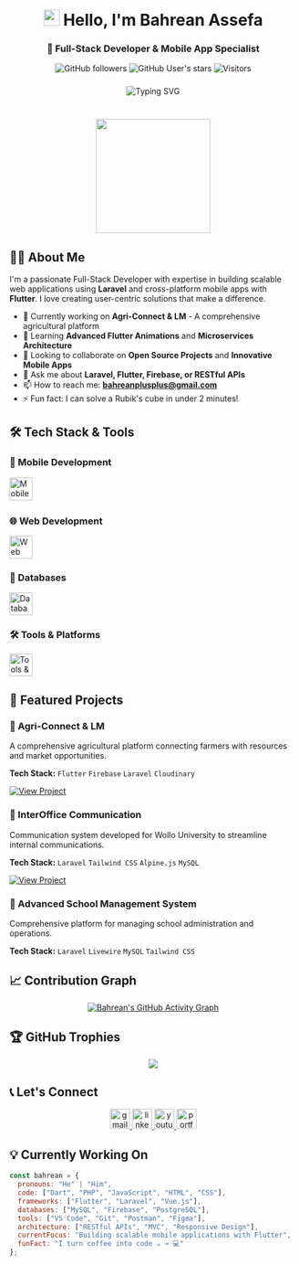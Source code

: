 <h1 align="center">
  <img src="https://media.giphy.com/media/hvRJCLFzcasrR4ia7z/giphy.gif" width="28">
  Hello, I'm Bahrean Assefa
</h1>

<h3 align="center">
  💫 Full-Stack Developer & Mobile App Specialist
</h3>

<div align="center">
  
  ![GitHub followers](https://img.shields.io/github/followers/Bahrean?style=social)
  ![GitHub User's stars](https://img.shields.io/github/stars/Bahrean?style=social)
  ![Visitors](https://komarev.com/ghpvc/?username=Bahrean&color=blueviolet)
  
</div>

###

<div align="center">
  <img src="https://readme-typing-svg.demolab.com?font=Fira+Code&weight=600&size=24&duration=4000&pause=1000&color=7B68EE&center=true&vCenter=true&width=500&lines=Full-Stack+Developer;Mobile+App+Developer;Laravel+Specialist;Flutter+Expert;UI%2FUX+Enthusiast;Problem+Solver" alt="Typing SVG" />
</div>

###

<br>

<div align="center">
  <img height="200" src="https://i.pinimg.com/originals/81/17/8b/81178b47a8598f0c81c4799f2cdd4057.gif"  />
</div>

###

## 👨‍💻 About Me

I'm a passionate Full-Stack Developer with expertise in building scalable web applications using **Laravel** and cross-platform mobile apps with **Flutter**. I love creating user-centric solutions that make a difference.

- 🔭 Currently working on **Agri-Connect & LM** - A comprehensive agricultural platform
- 🌱 Learning **Advanced Flutter Animations** and **Microservices Architecture**
- 👯 Looking to collaborate on **Open Source Projects** and **Innovative Mobile Apps**
- 💬 Ask me about **Laravel, Flutter, Firebase, or RESTful APIs**
- 📫 How to reach me: **bahreanplusplus@gmail.com**
- ⚡ Fun fact: I can solve a Rubik's cube in under 2 minutes!

## 🛠️ Tech Stack & Tools

### 📱 Mobile Development
<div align="left">
  <img src="https://skillicons.dev/icons?i=flutter,dart,firebase" height="40" alt="Mobile technologies" />
  <img width="12" />
</div>

### 🌐 Web Development
<div align="left">
  <img src="https://skillicons.dev/icons?i=laravel,php,js,vue,tailwind,html,css" height="40" alt="Web technologies" />
</div>

### 💾 Databases
<div align="left">
  <img src="https://skillicons.dev/icons?i=mysql,postgresql,firebase" height="40" alt="Database technologies" />
</div>

### 🛠️ Tools & Platforms
<div align="left">
  <img src="https://skillicons.dev/icons?i=git,github,vscode,postman,figma,linux" height="40" alt="Tools & platforms" />
</div>



## 🚀 Featured Projects

### 🌱 Agri-Connect & LM
A comprehensive agricultural platform connecting farmers with resources and market opportunities.

**Tech Stack:** `Flutter` `Firebase` `Laravel` `Cloudinary`

[![View Project](https://img.shields.io/badge/View_Project-Live_Demo-7B68EE?style=for-the-badge)](https://agri-connect.bahrantechnologies.com/)

### 💼 InterOffice Communication
Communication system developed for Wollo University to streamline internal communications.

**Tech Stack:** `Laravel` `Tailwind CSS` `Alpine.js` `MySQL`

[![View Project](https://img.shields.io/badge/View_Project-Live_Demo-7B68EE?style=for-the-badge)](https://inter-office.bahrantechnologies.com/)

### 🏫 Advanced School Management System
Comprehensive platform for managing school administration and operations.

**Tech Stack:** `Laravel` `Livewire` `MySQL` `Tailwind CSS`

## 📈 Contribution Graph

<div align="center">
  
[![Bahrean's GitHub Activity Graph](https://activity-graph.herokuapp.com/graph?username=Bahrean&custom_title=Bahrean's%20Contribution%20Graph&theme=react-dark&bg_color=1a1a2e&color=7b68ee&line=7b68ee&point=a29bfe&hide_border=true)](https://github.com/Bahrean)

</div>

## 🏆 GitHub Trophies

<div align="center">
  
![](https://github-profile-trophy.vercel.app/?username=Bahrean&theme=radical&no-frame=false&no-bg=false&margin-w=4)

</div>

## 📞 Let's Connect

<div align="center">
  <a href="mailto:bahreanplusplus@gmail.com">
    <img src="https://img.shields.io/static/v1?message=Gmail&logo=gmail&label=&color=D14836&logoColor=white&labelColor=&style=for-the-badge" height="35" alt="gmail logo" />
  </a>
  <a href="https://www.linkedin.com/in/bahrean-assefa/" target="_blank">
    <img src="https://img.shields.io/static/v1?message=LinkedIn&logo=linkedin&label=&color=0077B5&logoColor=white&labelColor=&style=for-the-badge" height="35" alt="linkedin logo" />
  </a>
  <a href="https://www.youtube.com/@BahreanTech" target="_blank">
    <img src="https://img.shields.io/static/v1?message=YouTube&logo=youtube&label=&color=FF0000&logoColor=white&labelColor=&style=for-the-badge" height="35" alt="youtube logo" />
  </a>
  <a href="https://bahrean-assefa.vercel.app/" target="_blank">
    <img src="https://img.shields.io/static/v1?message=Portfolio&logo=vercel&label=&color=000000&logoColor=white&labelColor=&style=for-the-badge" height="35" alt="portfolio logo" />
  </a>
</div>

###

## 💡 Currently Working On

```javascript
const bahrean = {
  pronouns: "He" | "Him",
  code: ["Dart", "PHP", "JavaScript", "HTML", "CSS"],
  frameworks: ["Flutter", "Laravel", "Vue.js"],
  databases: ["MySQL", "Firebase", "PostgreSQL"],
  tools: ["VS Code", "Git", "Postman", "Figma"],
  architecture: ["RESTful APIs", "MVC", "Responsive Design"],
  currentFocus: "Building scalable mobile applications with Flutter",
  funFact: "I turn coffee into code ☕ → 💻"
};
